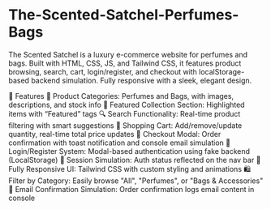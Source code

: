# The-Scented-Satchel-Perfumes-Bags
The Scented Satchel is a luxury e-commerce website for perfumes and bags. Built with HTML, CSS, JS, and Tailwind CSS, it features product browsing, search, cart, login/register, and checkout with localStorage-based backend simulation. Fully responsive with a sleek, elegant design.

🚀 Features
🧴 Product Categories: Perfumes and Bags, with images, descriptions, and stock info
🌟 Featured Collection Section: Highlighted items with “Featured” tags
🔍 Search Functionality: Real-time product filtering with smart suggestions
🛒 Shopping Cart: Add/remove/update quantity, real-time total price updates
🧾 Checkout Modal: Order confirmation with toast notification and console email simulation
👤 Login/Register System: Modal-based authentication using fake backend (LocalStorage)
🔐 Session Simulation: Auth status reflected on the nav bar
📱 Fully Responsive UI: Tailwind CSS with custom styling and animations
🛍️ Filter by Category: Easily browse "All", "Perfumes", or "Bags & Accessories"
💌 Email Confirmation Simulation: Order confirmation logs email content in console
